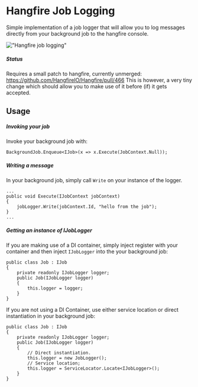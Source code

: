 # Hangfire Job Logging

Simple implementation of a job logger that will allow you to log messages directly from your background job to the hangfire console. 

!["Hangfire job logging"](http://ibin.co/2K3KoCcd1S8G)

##### Status
Requires a small patch to hangfire, currently unmerged: https://github.com/HangfireIO/Hangfire/pull/466
This is however, a very tiny change which should allow you to make use of it before (if) it gets accepted.

## Usage

##### Invoking your job

Invoke your background job with:
```
BackgroundJob.Enqueue<IJob>(x => x.Execute(JobContext.Null));
```
##### Writing a message

In your background job, simply call `Write` on your instance of the logger.

```
...
public void Execute(IJobContext jobContext)
{
    jobLogger.Write(jobContext.Id, "hello from the job");
}
...
```

##### Getting an instance of IJobLogger

If you are making use of a DI container, simply inject register with your container and then inject `IJobLogger` into the your background job:

```
public class Job : IJob
{
    private readonly IJobLogger logger;
    public Job(IJobLogger logger)
    {
        this.logger = logger;
    }
}
```

If you are not using a DI Container, use either service location or direct instantiation in your background job:

```
public class Job : IJob
{
    private readonly IJobLogger logger;
    public Job(IJobLogger logger)
    {
        // Direct instantiation.
        this.logger = new JobLogger();
        // Service location;
        this.logger = ServiceLocator.Locate<IJobLogger>();
    }
}
```
